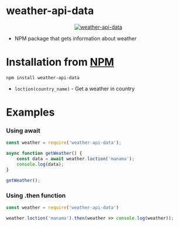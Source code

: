 # weather-api-data

<center>
	<a href="https://www.npmjs.com/package/weather-api-data">
		<img alt="weather-api-data" src="https://nodei.co/npm/weather-api-data.png">
	</a>
</center>

* NPM package that gets information about weather

# Installation from [NPM](https://www.npmjs.com/package/weather-api-data)

```
npm install weather-api-data
```
- `loction(country_name)` - Get a weather in country

# Examples
### Using await
```js
const weather = require('weather-api-data');

async function getWeather() {
    const data = await weather.loction('manama');
    console.log(data);
}

getWeather();
``` 

### Using .then function

```js
const weather = require('weather-api-data')

weather.loction('manama').then(weather => console.log(weather));
```
